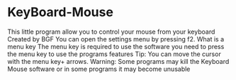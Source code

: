 # KeyBoard-Mouse
This little program allow you to control your mouse from your keyboard
Created by BGF
You can open the settings menu by pressing f2.
What is a menu key
The menu key is required to use the software you need to press the menu key to use the programs features
Tip:
You can move the cursor with the menu key+ arrows.
Warning:
Some programs may kill the Keyboard Mouse software or in some programs it may become unusable
